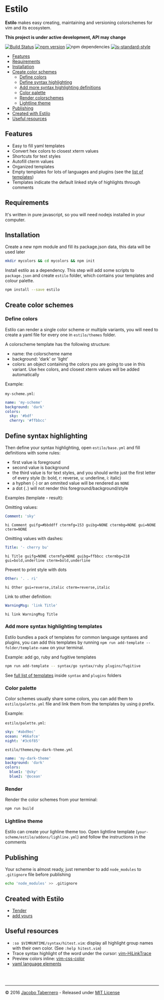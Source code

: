 Estilo
======

**Estilo** makes easy creating, maintaining and versioning colorschemes for vim and its ecosystem.

**This project is under active development, API may change**

[![Build Status](https://travis-ci.org/jacoborus/estilo.svg?branch=master)](https://travis-ci.org/jacoborus/estilo) [![npm version](https://badge.fury.io/js/estilo.svg)](https://www.npmjs.com/package/estilo) ![npm dependencies](https://david-dm.org/jacoborus/estilo.svg) 
[![js-standard-style](https://img.shields.io/badge/code%20style-standard-brightgreen.svg)](http://standardjs.com/)

- [Features](#features)
- [Requirements](#requirements)
- [Installation](#installation)
- [Create color schemes](#create-color-schemes)
  - [Define colors](#define-colors)
  - [Define syntax highlighting](#define-syntax-highlighting)
  - [Add more syntax highlighting definitions](#add-more-syntax-highlighting-definitions)
  - [Color palette](#color-palette)
  - [Render colorschemes](#render-colorschemes)
  - [Lightline theme](#lightline-theme)
- [Publishing](#publishing)
- [Created with Estilo](#created-with-estilo)
- [Useful resources](#useful-resources)


<a name="features"></a>
## Features

- Easy to fill yaml templates
- Convert hex colors to closest xterm values
- Shortcuts for text styles
- Autofill cterm values
- Organized templates
- Empty templates for lots of languages and plugins (see the [list of templates](https://github.com/jacoborus/estilo/tree/master/base))
- Templates indicate the default linked style of highlights through comments


<a name="requirements"></a>
## Requirements

It's written in pure javascript, so you will need nodejs installed in your computer.


<a name="installation"></a>
## Installation

Create a new npm module and fill its package.json data, this data will be used later

```sh
mkdir mycolors && cd mycolors && npm init
```

Install estilo as a dependency. This step will add some scripts to `package.json` and create `estilo` folder, which contains your templates and colour palette.

```sh
npm install --save estilo
```


<a name="create-color-schemes"></a>
## Create color schemes


<a name="define-colors"></a>
### Define colors

Estilo can render a single color scheme or multiple variants, you will need to create a yaml file for every one in `estilo/themes` folder.

A colorscheme template has the following structure:

- name: the colorscheme name
- background: 'dark' or 'light'
- colors: an object containing the colors you are going to use in this variant. Use hex colors, and closest xterm values will be added automatically

Example:

`my-scheme.yml`:

```yaml
name: 'my-scheme'
background: 'dark'
colors:
  sky: '#bdf'
  cherry: '#ffbbcc'
```

<a name="define-syntax-highlighting"></a>
## Define syntax highlighting

Then define your syntax highlighting, open `estilo/base.yml` and fill definitions with some rules:

- first value is foreground
- second value is background
- the third value is for text styles, and you should write just the first letter of every style (b: bold, r: reverse, u: underline, i: italic)
- a hyphen (`-`) or an ommited value will be rendered as `NONE`
- a dot (`.`) will not render this foreground/background/style

Examples (template - result):

Omitting values:

```yaml
Comment: 'sky'
```

```vim
hi Comment guifg=#bbddff ctermfg=153 guibg=NONE ctermbg=NONE gui=NONE cterm=NONE
```

Omitting values with dashes:

```yaml
Title: '- cherry bu'
```

```vim
hi Title guifg=NONE ctermfg=NONE guibg=ffbbcc ctermbg=218 gui=bold,underline cterm=bold,underline
```

Prevent to print style with dots

```yaml
Other: '. . ri'
```

```vim
hi Other gui=reverse,italic cterm=reverse,italic
```

Link to other definition:

```yaml
WarningMsg: 'link Title'
```

```vim
hi link WarningMsg Title
```


<a name="add-more-syntax-highlighting-definitions"></a>
### Add more syntax highlighting templates

Estilo bundles a pack of templates for common language syntaxes and plugins, you can add this templates by running `npm run add-template -- folder/template-name` on your terminal.

Example: add go, ruby and fugitive templates

```sh
npm run add-template -- syntax/go syntax/ruby plugins/fugitive
```

See [full list of templates](https://github.com/jacoborus/estilo/tree/master/base) inside `syntax` and `plugins` folders



<a name="color-palette"></a>
### Color palette

Color schemes usually share some colors, you can add them to `estilo/palette.yml` file and link them from the templates by using `@` prefix.

Example:

`estilo/palette.yml`:

```yaml
sky: '#abd9ec'
ocean: '#66afce'
night: '#3c6f85'
```

`estilo/themes/my-dark-theme.yml`

```yaml
name: 'my-dark-theme'
background: 'dark'
colors:
  blue1: '@sky'
  blue2: '@ocean'
```


<a name="render-colorschemes"></a>
### Render

Render the color schemes from your terminal:

```sh
npm run build
```

<a name="lightline-theme"></a>
### Lightline theme

Estilo can create your lighline theme too. Open lightline template (`your-scheme/estilo/addons/lighline.yml`) and follow the instructions in the comments


<a name="publishing"></a>
## Publishing

Your scheme is almost ready, just remember to add `node_modules` to `.gitignore` file before publishing

```sh
echo 'node_modules' >> .gitignore
```

<a name="created-with-estilo"></a>
## Created with Estilo

- [Tender](https://github.com/jacoborus/tender.vim)
- [add yours](https://github.com/jacoborus/estilo/compare)



<a name="useful-resources"></a>
## Useful resources

- `:so $VIMRUNTIME/syntax/hitest.vim`: display all highlight group names with their own color. (See `:help hitest.vim`)
- Trace syntax highlight of the word under the cursor: [vim-HiLinkTrace](https://github.com/gerw/vim-HiLinkTrace)
- Preview colors inline: [vim-css-color](https://github.com/skammer/vim-css-color)
- [yaml language elements](https://en.wikipedia.org/wiki/YAML#Language_elements<Paste>)


<br><br>

---

© 2016 [Jacobo Tabernero](https://github.com/jacoborus) - Released under [MIT License](https://raw.github.com/jacoborus/estilo/master/LICENSE)
